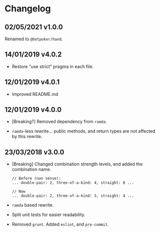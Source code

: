 # Changelog

## 02/05/2021 v1.0.0

Renamed to `@botpoker/hand`.

## 14/01/2019 v4.0.2

* Restore "use strict" pragma in each file.

## 12/01/2019 v4.0.1

* Improved README.md

## 12/01/2019 v4.0.0

* [Breaking?] Removed dependency from `ramda`.

* `ramda`-less rewrite... public methods, and return types are not affected by this rewrite.

## 23/03/2018 v3.0.0

* [Breaking] Changed combination strength levels, and added the combination name.

  ```
  // Before (non sense):
  ... double-pair: 2, three-of-a-kind: 4, straight: 8 ...

  // Now
  ... double-pair: 2, three-of-a-kind: 3, straight: 4 ...
  ```

* `ramda` based rewrite.

* Split unit tests for easier readability.

* Removed `grunt`. Added `eslint`, and `pre-commit`.
